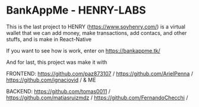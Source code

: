 # BankAppMe - HENRY-LABS

This is the last project to HENRY (https://www.soyhenry.com/)
is a virtual wallet that we can add money, make transactions, add contacs,
and other stuffs, and is make in React-Native

If you want to see how is work, enter on https://bankappme.tk/

And for last, this project was make it with 

FRONTEND:
https://github.com/paz873107 /
https://github.com/ArielPenna /
https://github.com/ignaciovid /
& ME

BACKEND:
https://github.com/tomas0011 /
https://github.com/matiasruizmdz /
https://github.com/FernandoChecchi /

